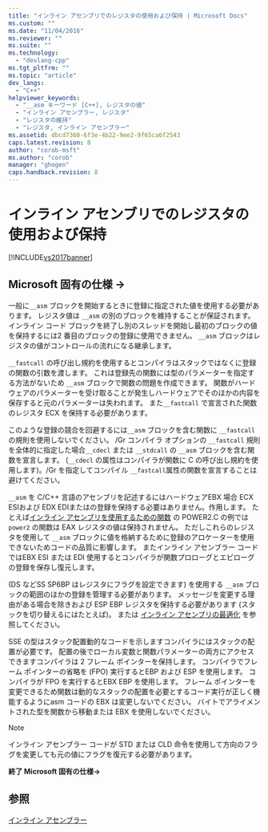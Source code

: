 ```yaml
---
title: "インライン アセンブリでのレジスタの使用および保持 | Microsoft Docs"
ms.custom: ""
ms.date: "11/04/2016"
ms.reviewer: ""
ms.suite: ""
ms.technology: 
  - "devlang-cpp"
ms.tgt_pltfrm: ""
ms.topic: "article"
dev_langs: 
  - "C++"
helpviewer_keywords: 
  - "__asm キーワード [C++], レジスタの値"
  - "インライン アセンブラー, レジスタ"
  - "レジスタの維持"
  - "レジスタ, インライン アセンブラー"
ms.assetid: dbcd7360-6f3e-4b22-9ee2-9f65ca6f2543
caps.latest.revision: 8
author: "corob-msft"
ms.author: "corob"
manager: "ghogen"
caps.handback.revision: 8
---
```

# インライン アセンブリでのレジスタの使用および保持
[!INCLUDE[vs2017banner](../../assembler/inline/includes/vs2017banner.md)]

## Microsoft 固有の仕様 →  
 一般に`__asm` ブロックを開始するときに登録に指定された値を使用する必要があります。  レジスタ値は `__asm` の別のブロックを維持することが保証されます。  インライン コード ブロックを終了し別のスレッドを開始し最初のブロックの値を保持するには2 番目のブロックの登録に使用できません。  `__asm` ブロックはレジスタの値がコントロールの流れになる継承します。  
  
 `__fastcall` の呼び出し規約を使用するとコンパイラはスタックではなくに登録の関数の引数を渡します。  これは登録先の関数には型のパラメーターを指定する方法がないため `__asm` ブロックで関数の問題を作成できます。  関数がハードウェアのパラメーターを受け取ることが発生しハードウェアでそのほかの内容を保存すると元のパラメーターは失われます。  また`__fastcall` で宣言された関数のレジスタ ECX を保持する必要があります。  
  
 このような登録の競合を回避するには`__asm` ブロックを含む関数に `__fastcall` の規則を使用しないでください。  \/Gr コンパイラ オプションの `__fastcall` 規則を全体的に指定した場合`__cdecl` または `__stdcall` の `__asm` ブロックを含む関数を宣言します。  \(`__cdecl` の属性はコンパイラが関数に C の呼び出し規約を使用します\)。\/Gr を指定してコンパイル `__fastcall`属性の関数を宣言することは避けてください。  
  
 `__asm` を C\/C\+\+ 言語のアセンブリを記述するにはハードウェアEBX 場合 ECX ESIおよび EDX EDIまたはの登録を保持する必要はありません。作用します。  たとえば[インライン アセンブリを使用するための関数](../../assembler/inline/writing-functions-with-inline-assembly.md) の POWER2.C の例では`power2` の関数は EAX レジスタの値は保持されません。  ただしこれらのレジスタを使用して `__asm` ブロックに値を格納するために登録のアロケーターを使用できないためコードの品質に影響します。  またインライン アセンブラー コードではEBX ESI または EDI 使用するとコンパイラが関数プロローグとエピローグの登録を保存し復元します。  
  
 \(DS などSS SP6BP はレジスタにフラグを設定できます\) を使用する `__asm` ブロックの範囲のほかの登録を管理する必要があります。  メッセージを変更する理由がある場合を除きおよび ESP EBP レジスタを保持する必要があります \(スタックを切り替えるにはたとえば\)。  または [インライン アセンブリの最適化](../../assembler/inline/optimizing-inline-assembly.md) を参照してください。  
  
 SSE の型はスタック配置動的なコードを示しますコンパイラにはスタックの配置が必要です。  配置の後でローカル変数と関数パラメーターの両方にアクセスできますコンパイラは 2 フレーム ポインターを保持します。  コンパイラでフレーム ポインターの省略を \(FPO\) 実行するとEBP および ESP を使用します。  コンパイラが FPO を実行するとEBX EBP を使用します。  フレーム ポインターを変更できるため関数は動的なスタックの配置を必要とするコード実行が正しく機能するようにasm コードの EBX は変更しないでください。  バイトでアライメントされた型を関数から移動または EBX を使用しないでください。  
  
> [!NOTE]
>  インライン アセンブラー コードが STD または CLD 命令を使用して方向のフラグを変更しても元の値にフラグを復元する必要があります。  
  
 **終了 Microsoft 固有の仕様→**  
  
## 参照  
 [インライン アセンブラー](../../assembler/inline/inline-assembler.md)